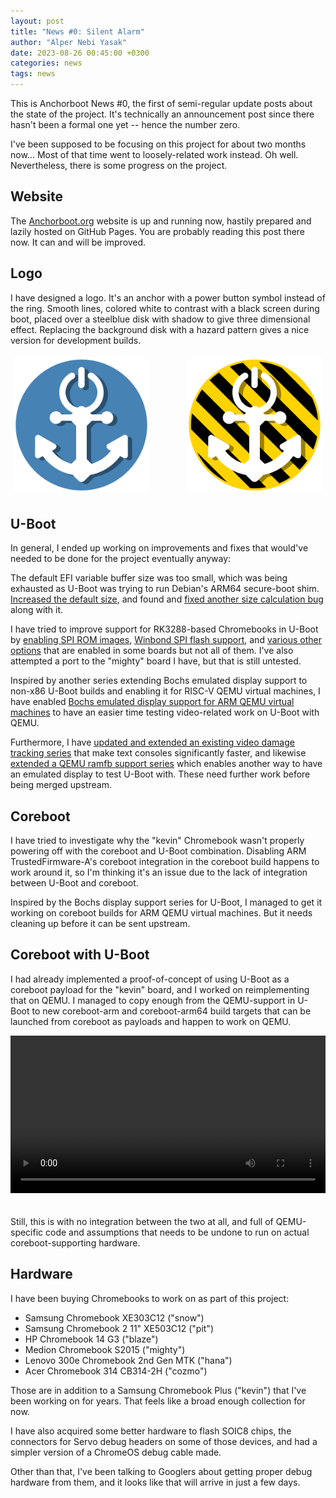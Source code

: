 ```yaml
---
layout: post
title: "News #0: Silent Alarm"
author: "Alper Nebi Yasak"
date: 2023-08-26 00:45:00 +0300
categories: news
tags: news
---
```


This is Anchorboot News #0, the first of semi-regular update posts about
the state of the project. It's technically an announcement post since
there hasn't been a formal one yet -- hence the number zero.

I've been supposed to be focusing on this project for about two months
now... Most of that time went to loosely-related work instead. Oh well.
Nevertheless, there is some progress on the project.


Website
-------

The [Anchorboot.org](http://anchorboot.org) website is up and running
now, hastily prepared and lazily hosted on GitHub Pages. You are
probably reading this post there now. It can and will be improved.


Logo
----

I have designed a logo. It's an anchor with a power button symbol
instead of the ring. Smooth lines, colored white to contrast with a
black screen during boot, placed over a steelblue disk with shadow to
give three dimensional effect. Replacing the background disk with a
hazard pattern gives a nice version for development builds.

<div style="display: flex; flex-flow: row wrap; justify-content: space-between; align-items: center; column-gap: 10%; margin: 0 0 20px 0;">
  <a href="/anchorboot.svg" style="flex: 1; margin: 1%;">
    <img src="/anchorboot.svg" alt="Anchorboot logo with the steel blue background">
  </a>
  <a href="/anchorboot-dev.svg" style="flex: 1; margin: 1%;">
    <img src="/anchorboot-dev.svg" alt="Anchorboot logo with the hazard pattern background">
  </a>
</div>


U-Boot
------

In general, I ended up working on improvements and fixes that would've
needed to be done for the project eventually anyway:

The default EFI variable buffer size was too small, which was being
exhausted as U-Boot was trying to run Debian's ARM64 secure-boot shim.
[Increased the default size](https://source.denx.de/u-boot/u-boot/-/commit/9fd3f881c6edb3daf42277a24c4d1b8932a6df50),
and found and [fixed another size calculation bug](https://source.denx.de/u-boot/u-boot/-/commit/d7fe913f23b1907ac6ccb1552151fbcaa89bcdb0) along with it.

I have tried to improve support for RK3288-based Chromebooks in U-Boot
by [enabling SPI ROM images](https://source.denx.de/u-boot/u-boot/-/commit/871c40dcbe13e4cae823944362b79ab2b3cf9f23),
[Winbond SPI flash support](https://source.denx.de/u-boot/u-boot/-/commit/e5b33200f8fcc79c8555dd0b852827912abc0b04),
and [various other options](https://lore.kernel.org/u-boot/20230707191641.2216851-1-alpernebiyasak@gmail.com/T/#u)
that are enabled in some boards but not all of them. I've also attempted
a port to the "mighty" board I have, but that is still untested.

Inspired by another series extending Bochs emulated display support to
non-x86 U-Boot builds and enabling it for RISC-V QEMU virtual machines,
I have enabled [Bochs emulated display support for ARM QEMU virtual
machines](https://lore.kernel.org/u-boot/20230814173944.288356-1-alpernebiyasak@gmail.com/)
to have an easier time testing video-related work on U-Boot with QEMU.

Furthermore, I have [updated and extended an existing video damage
tracking series](https://lore.kernel.org/u-boot/20230821135111.3558478-1-alpernebiyasak@gmail.com/)
that make text consoles significantly faster, and likewise [extended a
QEMU ramfb support series](https://lore.kernel.org/u-boot/20230822121026.1007105-1-alpernebiyasak@gmail.com/)
which enables another way to have an emulated display to test U-Boot
with. These need further work before being merged upstream.


Coreboot
--------

I have tried to investigate why the "kevin" Chromebook wasn't properly
powering off with the coreboot and U-Boot combination. Disabling ARM
TrustedFirmware-A's coreboot integration in the coreboot build happens
to work around it, so I'm thinking it's an issue due to the lack of
integration between U-Boot and coreboot.

Inspired by the Bochs display support series for U-Boot, I managed to
get it working on coreboot builds for ARM QEMU virtual machines. But it
needs cleaning up before it can be sent upstream.


Coreboot with U-Boot
--------------------

I had already implemented a proof-of-concept of using U-Boot as a
coreboot payload for the "kevin" board, and I worked on reimplementing
that on QEMU. I managed to copy enough from the QEMU-support in U-Boot
to new coreboot-arm and coreboot-arm64 build targets that can be
launched from coreboot as payloads and happen to work on QEMU.

<video controls loop style="width: 100%; margin: 0 0 20px 0;">
  <source src="/assets/news-zero/qemu-boot.mp4" type="video/mp4">
</video>

Still, this is with no integration between the two at all, and full of
QEMU-specific code and assumptions that needs to be undone to run on
actual coreboot-supporting hardware.


Hardware
--------

I have been buying Chromebooks to work on as part of this project:

- Samsung Chromebook XE303C12 ("snow")
- Samsung Chromebook 2 11" XE503C12 ("pit")
- HP Chromebook 14 G3 ("blaze")
- Medion Chromebook S2015 ("mighty")
- Lenovo 300e Chromebook 2nd Gen MTK ("hana")
- Acer Chromebook 314 CB314-2H ("cozmo")

Those are in addition to a Samsung Chromebook Plus ("kevin") that I've
been working on for years. That feels like a broad enough collection for
now.

I have also acquired some better hardware to flash SOIC8 chips, the
connectors for Servo debug headers on some of those devices, and had a
simpler version of a ChromeOS debug cable made.

Other than that, I've been talking to Googlers about getting proper
debug hardware from them, and it looks like that will arrive in just a
few days.
